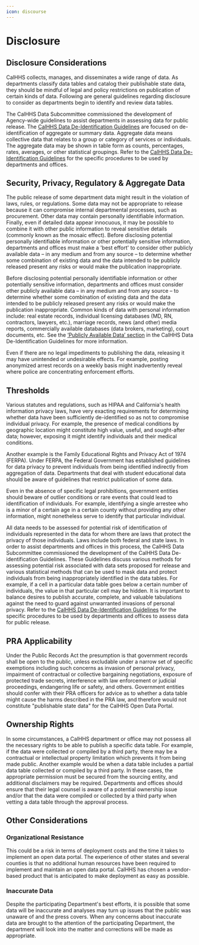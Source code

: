 ```yaml
---
icon: discourse
---
```


# Disclosure

## Disclosure Considerations

CalHHS collects, manages, and disseminates a wide range of data. As departments classify data tables and catalog their publishable state data, they should be mindful of legal and policy restrictions on publication of certain kinds of data. Following are general guidelines regarding disclosure to consider as departments begin to identify and review data tables.

The CalHHS Data Subcommittee commissioned the development of Agency-wide guidelines to assist departments in assessing data for public release. The [CalHHS Data De-Identification Guidelines](https://github.com/chhsdata/dataplaybook/raw/gh-pages/documents/CHHS-DDG-V1.0-092316.pdf) are focused on de-identification of aggregate or summary data. Aggregate data means collective data that relates to a group or category of services or individuals. The aggregate data may be shown in table form as counts, percentages, rates, averages, or other statistical groupings. Refer to the [CalHHS Data De-Identification Guidelines](https://github.com/chhsdata/dataplaybook/raw/gh-pages/documents/CHHS-DDG-V1.0-092316.pdf) for the specific procedures to be used by departments and offices.

## Security, Privacy, Regulatory & Aggregate Data

The public release of some department data might result in the violation of laws, rules, or regulations. Some data may not be appropriate to release because it can compromise internal departmental processes, such as procurement. Other data may contain personally identifiable information. Finally, even if detailed data appear innocuous, it may be possible to combine it with other public information to reveal sensitive details (commonly known as the mosaic effect). Before disclosing potential personally identifiable information or other potentially sensitive information, departments and offices must make a 'best effort' to consider other publicly available data – in any medium and from any source – to determine whether some combination of existing data and the data intended to be publicly released present any risks or would make the publication inappropriate.

Before disclosing potential personally identifiable information or other potentially sensitive information, departments and offices must consider other publicly available data – in any medium and from any source – to determine whether some combination of existing data and the data intended to be publicly released present any risks or would make the publication inappropriate. Common kinds of data with personal information include: real estate records, individual licensing databases (MD, RN, contractors, lawyers, etc.), marriage records, news (and other) media reports, commercially available databases (data brokers, marketing), court documents, etc. See the [‘Publicly Available Data’ section](https://github.com/chhsdata/dataplaybook/raw/gh-pages/documents/CHHS-DDG-V1.0-092316.pdf) in the CalHHS Data De-Identification Guidelines for more information.

Even if there are no legal impediments to publishing the data, releasing it may have unintended or undesirable effects. For example, posting anonymized arrest records on a weekly basis might inadvertently reveal where police are concentrating enforcement efforts.

## Thresholds

Various statutes and regulations, such as HIPAA and California's health information privacy laws, have very exacting requirements for determining whether data have been sufficiently de-identified so as not to compromise individual privacy. For example, the presence of medical conditions by geographic location might constitute high value, useful, and sought-after data; however, exposing it might identify individuals and their medical conditions.

Another example is the Family Educational Rights and Privacy Act of 1974 (FERPA). Under FERPA, the Federal Government has established guidelines for data privacy to prevent individuals from being identified indirectly from aggregation of data. Departments that deal with student educational data should be aware of guidelines that restrict publication of some data.

Even in the absence of specific legal prohibitions, government entities should beware of outlier conditions or rare events that could lead to identification of individuals. For example, identifying a single arrestee who is a minor of a certain age in a certain county without providing any other information, might nonetheless serve to identify that particular individual.

All data needs to be assessed for potential risk of identification of individuals represented in the data for whom there are laws that protect the privacy of those individuals. Laws include both federal and state laws. In order to assist departments and offices in this process, the CalHHS Data Subcommittee commissioned the development of the CalHHS Data De-identification Guidelines. These Guidelines discuss various methods for assessing potential risk associated with data sets proposed for release and various statistical methods that can be used to mask data and protect individuals from being inappropriately identified in the data tables. For example, if a cell in a particular data table goes below a certain number of individuals, the value in that particular cell may be hidden. It is important to balance desires to publish accurate, complete, and valuable tabulations against the need to guard against unwarranted invasions of personal privacy. Refer to the [CalHHS Data De-Identification Guidelines](https://github.com/chhsdata/dataplaybook/raw/gh-pages/documents/CHHS-DDG-V1.0-092316.pdf) for the specific procedures to be used by departments and offices to assess data for public release.

## PRA Applicability

Under the Public Records Act the presumption is that government records shall be open to the public, unless excludable under a narrow set of specific exemptions including such concerns as invasion of personal privacy, impairment of contractual or collective bargaining negotiations, exposure of protected trade secrets, interference with law enforcement or judicial proceedings, endangering life or safety, and others. Government entities should confer with their PRA officers for advice as to whether a data table might cause the harms described in the PRA law, and therefore would not constitute "publishable state data" for the CalHHS Open Data Portal.

## Ownership Rights

In some circumstances, a CalHHS department or office may not possess all the necessary rights to be able to publish a specific data table. For example, if the data were collected or compiled by a third party, there may be a contractual or intellectual property limitation which prevents it from being made public. Another example would be when a data table includes a partial data table collected or compiled by a third party. In these cases, the appropriate permission must be secured from the sourcing entity, and additional disclaimers may be required. Departments and offices should ensure that their legal counsel is aware of a potential ownership issue and/or that the data were compiled or collected by a third party when vetting a data table through the approval process.

## Other Considerations

### **Organizational Resistance**

This could be a risk in terms of deployment costs and the time it takes to implement an open data portal. The experience of other states and several counties is that no additional human resources have been required to implement and maintain an open data portal. CalHHS has chosen a vendor-based product that is anticipated to make deployment as easy as possible.

### **Inaccurate Data**

Despite the participating Department's best efforts, it is possible that some data will be inaccurate and analyses may turn up issues that the public was unaware of and the press covers. When any concerns about inaccurate data are brought to the attention of the participating Department, the department will look into the matter and corrections will be made as appropriate.

